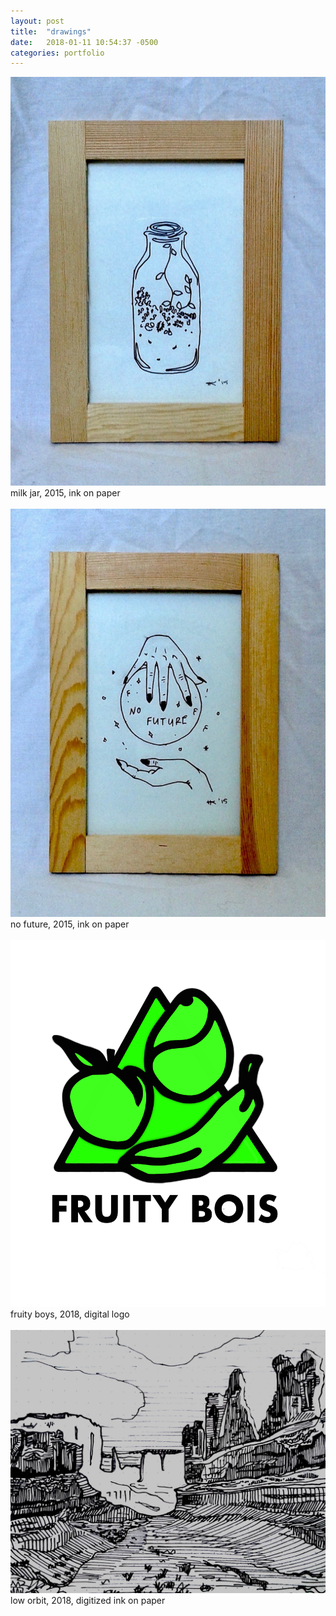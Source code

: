 ```yaml
---
layout: post
title:  "drawings"
date:   2018-01-11 10:54:37 -0500
categories: portfolio
---
```




<img src = "/assets/art/milkjar.jpg">
<figcaption>milk jar, 2015, ink on paper</figcaption><br>

<img src = "/assets/art/nofuture.jpg">
<figcaption>no future, 2015, ink on paper</figcaption><br>

<img src = "/assets/art/fruityboys.png">
<figcaption>fruity boys, 2018, digital logo</figcaption><br>

<img src = "/assets/art/loworbit2.jpg">
<figcaption>low orbit, 2018, digitized ink on paper</figcaption><br><br>

